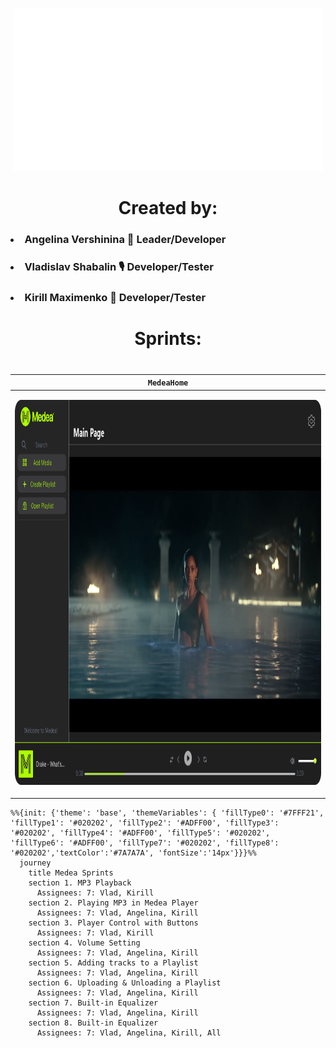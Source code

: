 
<h1 align="center"></h1> 
<p align="center"><img src="https://github.com/angversh/Medea/blob/main/Images/MedeaGif.gif?raw=true" width="495" height="260"/></p>
<h1 align="center">Created by:</h1> 
   
<h3><li>Angelina Vershinina 💚 Leader/Developer</li></h3>
<h3><li>Vladislav Shabalin 🎙 Developer/Tester</li></h3>
<h3><li>Kirill Maximenko 💭 Developer/Tester</li></h3>


<h1 align="center">Sprints:</h1>

 
<h1 align="center"></h1>

| `MedeaHome` |
| :--: |
|<p align="center"><img src="https://github.com/angversh/Medea/blob/main/Images/MedeaHome.png?raw=true" width="1147.21" height="616"/> |  

```mermaid
%%{init: {'theme': 'base', 'themeVariables': { 'fillType0': '#7FFF21', 'fillType1': '#020202', 'fillType2': '#ADFF00', 'fillType3': '#020202', 'fillType4': '#ADFF00', 'fillType5': '#020202', 'fillType6': '#ADFF00', 'fillType7': '#020202', 'fillType8': '#020202','textColor':'#7A7A7A', 'fontSize':'14px'}}}%%
  journey
    title Medea Sprints
    section 1. MP3 Playback
      Assignees: 7: Vlad, Kirill 
    section 2. Playing MP3 in Medea Player
      Assignees: 7: Vlad, Angelina, Kirill 
    section 3. Player Control with Buttons
      Assignees: 7: Vlad, Kirill
    section 4. Volume Setting 
      Assignees: 7: Vlad, Angelina, Kirill 
    section 5. Adding tracks to a Playlist
      Assignees: 7: Vlad, Angelina, Kirill
    section 6. Uploading & Unloading a Playlist
      Assignees: 7: Vlad, Angelina, Kirill
    section 7. Built-in Equalizer
      Assignees: 7: Vlad, Angelina, Kirill 
    section 8. Built-in Equalizer
      Assignees: 7: Vlad, Angelina, Kirill, All 
 ```
 
